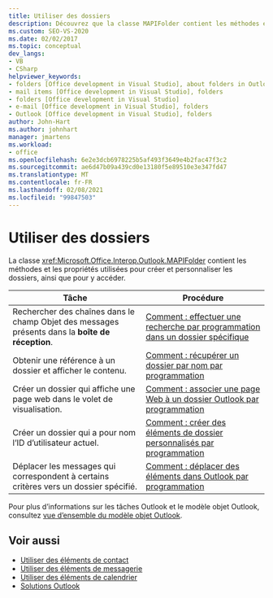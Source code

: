 ```yaml
---
title: Utiliser des dossiers
description: Découvrez que la classe MAPIFolder contient les méthodes et les propriétés que vous utilisez pour accéder, créer et personnaliser des dossiers.
ms.custom: SEO-VS-2020
ms.date: 02/02/2017
ms.topic: conceptual
dev_langs:
- VB
- CSharp
helpviewer_keywords:
- folders [Office development in Visual Studio], about folders in Outlook
- mail items [Office development in Visual Studio], folders
- folders [Office development in Visual Studio]
- e-mail [Office development in Visual Studio], folders
- Outlook [Office development in Visual Studio], folders
author: John-Hart
ms.author: johnhart
manager: jmartens
ms.workload:
- office
ms.openlocfilehash: 6e2e3dcb6978225b5af493f3649e4b2fac47f3c2
ms.sourcegitcommit: ae6d47b09a439cd0e13180f5e89510e3e347fd47
ms.translationtype: MT
ms.contentlocale: fr-FR
ms.lasthandoff: 02/08/2021
ms.locfileid: "99847503"
---
```

# <a name="work-with-folders"></a>Utiliser des dossiers
  La classe <xref:Microsoft.Office.Interop.Outlook.MAPIFolder> contient les méthodes et les propriétés utilisées pour créer et personnaliser les dossiers, ainsi que pour y accéder.

|Tâche|Procédure|
|----------|---------------|
|Rechercher des chaînes dans le champ Objet des messages présents dans la **boîte de réception**.|[Comment : effectuer une recherche par programmation dans un dossier spécifique](../vsto/how-to-programmatically-search-within-a-specific-folder.md)|
|Obtenir une référence à un dossier et afficher le contenu.|[Comment : récupérer un dossier par nom par programmation](../vsto/how-to-programmatically-retrieve-a-folder-by-name.md)|
|Créer un dossier qui affiche une page web dans le volet de visualisation.|[Comment : associer une page Web à un dossier Outlook par programmation](../vsto/how-to-programmatically-associate-a-web-page-with-an-outlook-folder.md)|
|Créer un dossier qui a pour nom l’ID d’utilisateur actuel.|[Comment : créer des éléments de dossier personnalisés par programmation](../vsto/how-to-programmatically-create-custom-folder-items.md)|
|Déplacer les messages qui correspondent à certains critères vers un dossier spécifié.|[Comment : déplacer des éléments dans Outlook par programmation](../vsto/how-to-programmatically-move-items-in-outlook.md)|

 Pour plus d’informations sur les tâches Outlook et le modèle objet Outlook, consultez [vue d’ensemble du modèle objet Outlook](../vsto/outlook-object-model-overview.md).

## <a name="see-also"></a>Voir aussi
- [Utiliser des éléments de contact](../vsto/working-with-contact-items.md)
- [Utiliser des éléments de messagerie](../vsto/working-with-mail-items.md)
- [Utiliser des éléments de calendrier](../vsto/working-with-calendar-items.md)
- [Solutions Outlook](../vsto/outlook-solutions.md)
